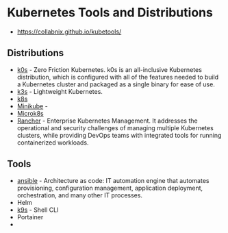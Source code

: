 # Kubernetes Tools and Distributions

- https://collabnix.github.io/kubetools/

## Distributions
- [k0s](https://k0sproject.io/) - Zero Friction Kubernetes. k0s is an all-inclusive Kubernetes distribution, which is configured with all of the features needed to build a Kubernetes cluster and packaged as a single binary for ease of use.
- [k3s](https://k3s.io/) - Lightweight Kubernetes. 
- [k8s](https://kubernetes.io/)
- [Minikube](https://minikube.sigs.k8s.io) -
- [Microk8s](https://microk8s.io/)
- [Rancher](https://www.rancher.com/)  - Enterprise Kubernetes Management. It addresses the operational and security challenges of managing multiple Kubernetes clusters, while providing DevOps teams with integrated tools for running containerized workloads.

## Tools
- [ansible](https://www.ansible.com/) - Architecture as code:  IT automation engine that automates provisioning, configuration management, application deployment, orchestration, and many other IT processes.
- Helm
- [k9s](https://k9scli.io/) - Shell CLI
- Portainer
- 
